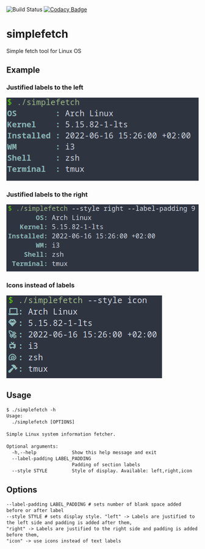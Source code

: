 ![Build Status](https://github.com/Kryszak/simplefetch/actions/workflows/test.yml/badge.svg)
[![Codacy Badge](https://app.codacy.com/project/badge/Grade/434b82531d904a0a8289edb0c5e3af46)](https://www.codacy.com/gh/Kryszak/simplefetch/dashboard?utm_source=github.com&amp;utm_medium=referral&amp;utm_content=Kryszak/simplefetch&amp;utm_campaign=Badge_Grade)

# simplefetch
Simple fetch tool for Linux OS

## Example
### Justified labels to the left
![Left-justified](./examples/style_left.png)
### Justified labels to the right
![Right-justified](./examples/style_right.png)
### Icons instead of labels
![Icons](./examples/style_icon.png)

## Usage
```
$ ./simplefetch -h
Usage:
  ./simplefetch [OPTIONS]

Simple Linux system information fetcher.

Optional arguments:
  -h,--help             Show this help message and exit
  --label-padding LABEL_PADDING
                        Padding of section labels
  --style STYLE         Style of display. Available: left,right,icon
```

## Options
```
--label-padding LABEL_PADDING # sets number of blank space added before or after label
--style STYLE # sets display style. "left" -> Labels are justified to the left side and padding is added after them,
"right" -> Labels are justified to the right side and padding is added before them,
"icon" -> use icons instead of text labels
```
